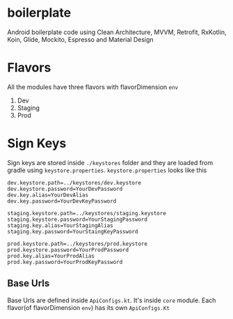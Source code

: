 # boilerplate
Android boilerplate code using Clean Architecture, MVVM, Retrofit, RxKotlin, Koin, Glide, Mockito, Espresso and Material Design

# Flavors
All the modules have three flavors with flavorDimension `env`
1. Dev
2. Staging
3. Prod

# Sign Keys
Sign keys are stored inside `./keystores` folder and they are loaded from gradle using `keystore.properties`.
`keystore.properties` looks like this
```
dev.keystore.path=../keystores/dev.keystore
dev.keystore.password=YourDevPassword
dev.key.alias=YourDevAlias
dev.key.password=YourDevKeyPassword

staging.keystore.path=../keystores/staging.keystore
staging.keystore.password=YourStagingPassword
staging.key.alias=YourStagingAlias
staging.key.password=YourStaingKeyPassword

prod.keystore.path=../keystores/prod.keystore
prod.keystore.password=YourProdPassword
prod.key.alias=YourProdAlias
prod.key.password=YourProdKeyPassword

```

## Base Urls
Base Urls are defined inside `ApiConfigs.kt`. It's inside `core` module. Each flavor(of flavorDimension `env`) has its own `ApiConfigs.Kt` 